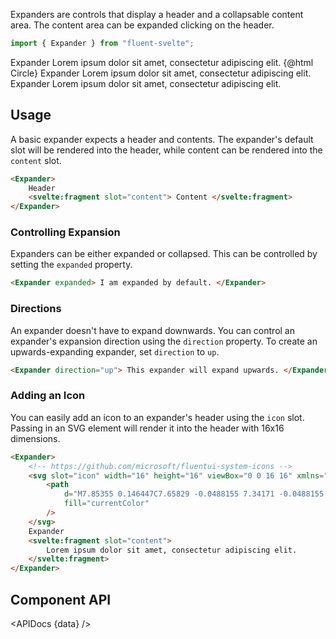 <script lang="ts">
    import { Expander } from "$lib";
    import { Showcase, APIDocs } from "$site/lib";

    import Circle from "@fluentui/svg-icons/icons/circle_16_regular.svg?raw";

    import data from "$lib/Expander/Expander.svelte?raw&sveld";
</script>

Expanders are controls that display a header and a collapsable content area. The content area can be expanded clicking on the header.

```ts
import { Expander } from "fluent-svelte";
```

<Showcase style="block-size: 360px;" repl="78aa3269aba34022a958311963520428">
    <Expander>
        Expander
        <svelte:fragment slot="content">
            Lorem ipsum dolor sit amet, consectetur adipiscing elit.
        </svelte:fragment>
    </Expander>
    <Expander>
        <svelte:fragment slot="icon">
            {@html Circle}
        </svelte:fragment>
        Expander
        <svelte:fragment slot="content">
            Lorem ipsum dolor sit amet, consectetur adipiscing elit.
        </svelte:fragment>
    </Expander>
    <Expander direction="up">
        Expander
        <svelte:fragment slot="content">
            Lorem ipsum dolor sit amet, consectetur adipiscing elit.
        </svelte:fragment>
    </Expander>
</Showcase>

## Usage

A basic expander expects a header and contents. The expander's default slot will be rendered into the header, while content can be rendered into the `content` slot.

```html
<Expander>
	Header
	<svelte:fragment slot="content"> Content </svelte:fragment>
</Expander>
```

### Controlling Expansion

Expanders can be either expanded or collapsed. This can be controlled by setting the `expanded` property.

```html
<Expander expanded> I am expanded by default. </Expander>
```

### Directions

An expander doesn't have to expand downwards. You can control an expander's expansion direction using the `direction` property. To create an upwards-expanding expander, set `direction` to `up`.

```html
<Expander direction="up"> This expander will expand upwards. </Expander>
```

### Adding an Icon

You can easily add an icon to an expander's header using the `icon` slot. Passing in an SVG element will render it into the header with 16x16 dimensions.

```html
<Expander>
	<!-- https://github.com/microsoft/fluentui-system-icons -->
	<svg slot="icon" width="16" height="16" viewBox="0 0 16 16" xmlns="http://www.w3.org/2000/svg">
		<path
			d="M7.85355 0.146447C7.65829 -0.0488155 7.34171 -0.0488155 7.14645 0.146447C6.95118 0.341709 6.95118 0.658291 7.14645 0.853553L8.29603 2.00314C4.80056 2.11088 2 4.97839 2 8.5C2 12.0899 4.91015 15 8.5 15C12.0899 15 15 12.0899 15 8.5C15 8.48656 15 8.47313 14.9999 8.45971C14.9983 8.2001 14.7805 8 14.5209 8H14.4782C14.2093 8 14 8.23107 14 8.5C14 11.5376 11.5376 14 8.5 14C5.46243 14 3 11.5376 3 8.5C3 5.53311 5.34917 3.11491 8.28892 3.00398L7.14645 4.14645C6.95118 4.34171 6.95118 4.65829 7.14645 4.85355C7.34171 5.04882 7.65829 5.04882 7.85355 4.85355L9.85355 2.85355C10.0488 2.65829 10.0488 2.34171 9.85355 2.14645L7.85355 0.146447ZM11.8536 6.14645C12.0488 6.34171 12.0488 6.65829 11.8536 6.85355L8.85355 9.85355C8.65829 10.0488 8.34171 10.0488 8.14645 9.85355L6.64645 8.35355C6.45118 8.15829 6.45118 7.84171 6.64645 7.64645C6.84171 7.45118 7.15829 7.45118 7.35355 7.64645L8.5 8.79289L11.1464 6.14645C11.3417 5.95118 11.6583 5.95118 11.8536 6.14645Z"
			fill="currentColor"
		/>
	</svg>
	Expander
	<svelte:fragment slot="content">
		Lorem ipsum dolor sit amet, consectetur adipiscing elit.
	</svelte:fragment>
</Expander>
```

## Component API

<APIDocs {data} />
